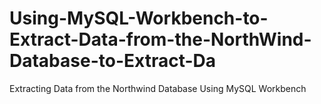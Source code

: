 # Using-MySQL-Workbench-to-Extract-Data-from-the-NorthWind-Database-to-Extract-Da
Extracting Data from the Northwind Database Using MySQL Workbench
